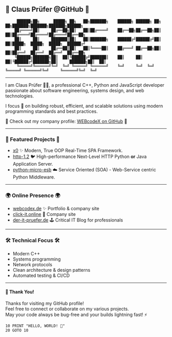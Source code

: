 ## 👾 Claus Prüfer @GitHub 🚀

```ASCII
     ██████╗██╗      █████╗ ██╗   ██╗███████╗    ██████╗ ██████╗ ██╗   ██╗███████╗███████╗███████╗██████╗ 
    ██╔════╝██║     ██╔══██╗██║   ██║██╔════╝    ██╔══██╗██╔══██╗██║   ██║██╔════╝██╔════╝██╔════╝██╔══██╗
    ██║     ██║     ███████║██║   ██║███████╗    ██████╔╝██████╔╝██║   ██║█████╗  █████╗  █████╗  ██████╔╝
    ██║     ██║     ██╔══██║██║   ██║╚════██║    ██╔═══╝ ██╔══██╗██║   ██║██╔══╝  ██╔══╝  ██╔══╝  ██╔══██╗
    ╚██████╗███████╗██║  ██║╚██████╔╝███████║    ██║     ██║  ██║╚██████╔╝███████╗██║     ███████╗██║  ██║
     ╚═════╝╚══════╝╚═╝  ╚═╝ ╚═════╝ ╚══════╝    ╚═╝     ╚═╝  ╚═╝ ╚═════╝ ╚══════╝╚═╝     ╚══════╝╚═╝  ╚═╝
```

---

I am Claus Prüfer 🧑‍💻, a professional C++, Python and JavaScript developer passionate about software engineering,
systems design, and web technologies.

I focus 🔬 on building robust, efficient, and scalable solutions using modern programming standards and best practices.

🤝 Check out my company profile: [WEBcodeX on GitHub](https://github.com/WEBcodeX1) 🤝

---

### 🌟 Featured Projects 🌟

- [x0](https://github.com/WEBcodeX1/x0) ✨ Modern, True OOP Real-Time SPA Framework.
- [http-1.2](https://github.com/WEBcodeX1/http-1.2) :bird: High-performance Next-Level HTTP Python **or** Java Application Server.
- [python-micro-esb](https://github.com/clauspruefer/python-micro-esb) :cloud: Service Oriented (SOA) - Web-Service centric Python Middleware.

---

### 🌍 Online Presence 🌍

- [webcodex.de](http://webcodex.de) ✨ Portfolio & company site  
- [click-it.online](http://click-it.online) 🚀 Company site
- [der-it-pruefer.de](http://der-it-pruefer.de) 🕹️ Critical IT Blog for professionals

---

### 🛠️ Technical Focus 🛠️

- Modern C++
- Systems programming
- Network protocols
- Clean architecture & design patterns
- Automated testing & CI/CD

---

#### 🙏 Thank You!

Thanks for visiting my GitHub profile!  
Feel free to connect or collaborate on my various projects.  
May your code always be bug-free and your builds lightning fast! ⚡

```BASIC
10 PRINT "HELLO, WORLD! 👾"
20 GOTO 10
```
